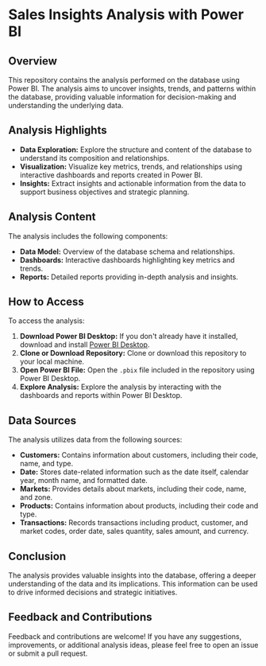 # Sales Insights Analysis with Power BI

## Overview

This repository contains the analysis performed on the database using Power BI. The analysis aims to uncover insights, trends, and patterns within the database, providing valuable information for decision-making and understanding the underlying data.

## Analysis Highlights

- **Data Exploration:** Explore the structure and content of the database to understand its composition and relationships.
- **Visualization:** Visualize key metrics, trends, and relationships using interactive dashboards and reports created in Power BI.
- **Insights:** Extract insights and actionable information from the data to support business objectives and strategic planning.

## Analysis Content

The analysis includes the following components:

- **Data Model:** Overview of the database schema and relationships.
- **Dashboards:** Interactive dashboards highlighting key metrics and trends.
- **Reports:** Detailed reports providing in-depth analysis and insights.

## How to Access

To access the analysis:

1. **Download Power BI Desktop:** If you don't already have it installed, download and install [Power BI Desktop](https://powerbi.microsoft.com/desktop/).
2. **Clone or Download Repository:** Clone or download this repository to your local machine.
3. **Open Power BI File:** Open the `.pbix` file included in the repository using Power BI Desktop.
4. **Explore Analysis:** Explore the analysis by interacting with the dashboards and reports within Power BI Desktop.

## Data Sources

The analysis utilizes data from the following sources:

- **Customers:** Contains information about customers, including their code, name, and type.
- **Date:** Stores date-related information such as the date itself, calendar year, month name, and formatted date.
- **Markets:** Provides details about markets, including their code, name, and zone.
- **Products:** Contains information about products, including their code and type.
- **Transactions:** Records transactions including product, customer, and market codes, order date, sales quantity, sales amount, and currency.

## Conclusion

The analysis provides valuable insights into the database, offering a deeper understanding of the data and its implications. This information can be used to drive informed decisions and strategic initiatives.

## Feedback and Contributions

Feedback and contributions are welcome! If you have any suggestions, improvements, or additional analysis ideas, please feel free to open an issue or submit a pull request.

